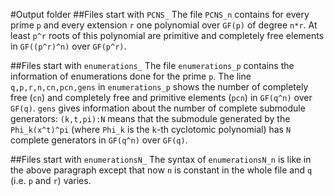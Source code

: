 #Output folder
##Files start with `PCNS_`
The file `PCNS_n` contains for every prime `p` and every extension `r` one
polynomial over `GF(p)` of degree `n*r`. At least `p^r` roots of this
polynomial are primitive and completely free elements in `GF((p^r)^n)` over
`GF(p^r)`.

##Files start with `enumerations_`
The file `enumerations_p` contains the information of enumerations done for 
the prime `p`. The line `q,p,r,n,cn,pcn,gens` in `enumerations_p` shows
the number of completely free (`cn`) and
completely free and primitive elements (`pcn`) in `GF(q^n)` over `GF(q)`.
`gens` gives information about the number of complete submodule generators:
`(k,t,pi):N` means that the submodule generated by the `Phi_k(x^t)^pi` 
(where `Phi_k` is the `k`-th cyclotomic polynomial) has `N` 
complete generators in `GF(q^n)` over `GF(q)`.

##Files start with `enumerationsN_`
The syntax of `enumerationsN_n` is like in the above paragraph except that 
now `n` is constant in the whole file and `q` (i.e. `p` and `r`) varies.
